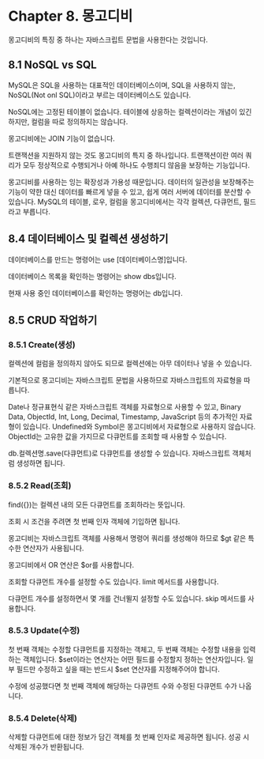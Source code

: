 # Chapter 8. 몽고디비

몽고디비의 특징 중 하나는 자바스크립트 문법을 사용한다는 것입니다.

## 8.1 NoSQL vs SQL

MySQL은 SQL을 사용하는 대표적인 데이터베이스이며, SQL을 사용하지 않는, NoSQL(Not onl SQL)이라고 부르는 데이터베이스도 있습니다.

NoSQL에는 고정된 테이블이 없습니다.
테이블에 상응하는 컬렉션이라는 개념이 있긴 하지만, 컬럼을 따로 정의하지는 않습니다.

몽고디비에는 JOIN 기능이 없습니다.

트랜잭션을 지원하지 않는 것도 몽고디비의 특지 중 하나입니다.
트랜잭션이란 여러 쿼리가 모두 정상적으로 수행되거나 아예 하나도 수행죄디 않음을 보장하는 기능입니다.

몽고디비를 사용하는 잉는 확장성과 가용성 때문입니다.
데이터의 일관성을 보장해주는 기능이 약한 대신 데이터를 빠르게 넣을 수 있고, 쉽게 여러 서버에 데이터를 분산할 수 있습니다.
MySQL의 테이블, 로우, 컬럼을 몽고디비에서는 각각 컬렉션, 다큐먼트, 필드라고 부릅니다.

## 8.4 데이터베이스 및 컬렉션 생성하기

데이터베이스를 만드는 명령어는 use [데이터베이스명]입니다.

데이터베이스 목록을 확인하는 명령어는 show dbs입니다.

현재 사용 중인 데이터베이스를 확인하는 명령어는 db입니다.

## 8.5 CRUD 작업하기

### 8.5.1 Create(생성)

컬렉션에 컬럼을 정의하지 않아도 되므로 컬렉션에는 아무 데이터나 넣을 수 있습니다.

기본적으로 몽고디비는 자바스크립트 문법을 사용하므로 자바스크립트의 자료형을 따릅니다.

Date나 정규표현식 같은 자바스크립트 객체를 자료형으로 사용할 수 있고, Binary Data, ObjectId, Int, Long, Decimal, Timestamp, JavaScript 등의 추가적인 자료형이 있습니다.
Undefined와 Symbol은 몽고디비에서 자료형으로 사용하지 않습니다.
ObjectId는 고유한 값을 가지므로 다큐먼트를 조회할 때 사용할 수 있습니다.

db.컬렉션명.save(다큐먼트)로 다큐먼트를 생성할 수 있습니다.
자바스크립트 객체처럼 생성하면 됩니다.

### 8.5.2 Read(조회)

find({})는 컬렉션 내의 모든 다큐먼트를 조회하라는 뜻입니다.

조회 시 조건을 주려면 첫 번째 인자 객체에 기입하면 됩니다.

몽고디비는 자바스크립트 객체를 사용해서 명령어 쿼리를 생성해야 하므로 \$gt 같은 특수한 연산자가 사용됩니다.

몽고디비에서 OR 연산은 \$or를 사용합니다.

조회할 다큐먼트 개수를 설정할 수도 있습니다.
limit 메서드를 사용합니다.

다큐먼트 개수를 설정하면서 몇 개를 건너뛸지 설정할 수도 있습니다.
skip 메서드를 사용합니다.

### 8.5.3 Update(수정)

첫 번째 객체는 수정할 다큐먼트를 지정하는 객체고, 두 번째 객체는 수정할 내용을 입력하는 객체입니다.
$set이라는 연산자는 어떤 필드를 수정할지 정하는 연산자입니다.
일부 필드만 수정하고 싶을 때는 반드시 $set 연산자를 지정해주어야 합니다.

수정에 성공했다면 첫 번째 객체에 해당하는 다큐먼트 수와 수정된 다큐먼트 수가 나옵니다.

### 8.5.4 Delete(삭제)

삭제할 다큐먼트에 대한 정보가 담긴 객체를 첫 번째 인자로 제공하면 됩니다.
성공 시 삭제된 개수가 반환됩니다.
